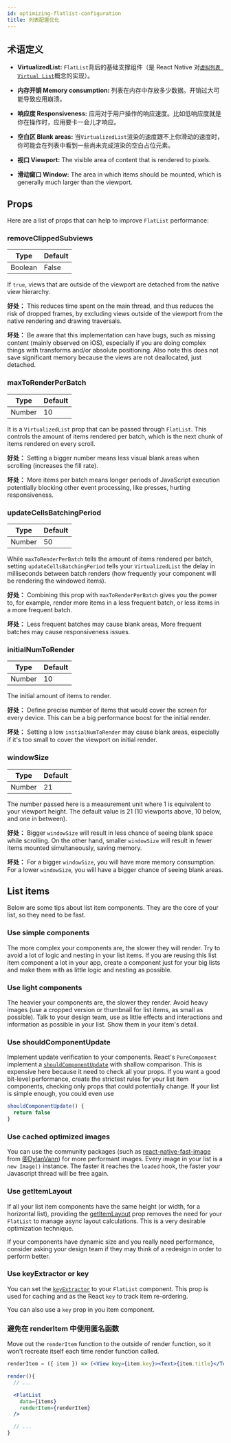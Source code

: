 ```yaml
---
id: optimizing-flatlist-configuration
title: 列表配置优化
---
```


## 术语定义

- **VirtualizedList:** `FlatList`背后的基础支撑组件（是 React Native 对[`虚拟列表 Virtual List`](https://bvaughn.github.io/react-virtualized/#/components/List)概念的实现）。

- **内存开销 Memory consumption:** 列表在内存中存放多少数据。开销过大可能导致应用崩溃。

- **响应度 Responsiveness:** 应用对于用户操作的响应速度。比如低响应度就是你在操作时，应用要卡一会儿才响应。

- **空白区 Blank areas:** 当`VirtualizedList`渲染的速度跟不上你滑动的速度时，你可能会在列表中看到一些尚未完成渲染的空白占位元素。

- **视口 Viewport:** The visible area of content that is rendered to pixels.

- **滑动窗口 Window:** The area in which items should be mounted, which is generally much larger than the viewport.

## Props

Here are a list of props that can help to improve `FlatList` performance:

### removeClippedSubviews

| Type    | Default |
| ------- | ------- |
| Boolean | False   |

If `true`, views that are outside of the viewport are detached from the native view hierarchy.

**好处：** This reduces time spent on the main thread, and thus reduces the risk of dropped frames, by excluding views outside of the viewport from the native rendering and drawing traversals.

**坏处：** Be aware that this implementation can have bugs, such as missing content (mainly observed on iOS), especially if you are doing complex things with transforms and/or absolute positioning. Also note this does not save significant memory because the views are not deallocated, just detached.

### maxToRenderPerBatch

| Type   | Default |
| ------ | ------- |
| Number | 10      |

It is a `VirtualizedList` prop that can be passed through `FlatList`. This controls the amount of items rendered per batch, which is the next chunk of items rendered on every scroll.

**好处：** Setting a bigger number means less visual blank areas when scrolling (increases the fill rate).

**坏处：** More items per batch means longer periods of JavaScript execution potentially blocking other event processing, like presses, hurting responsiveness.

### updateCellsBatchingPeriod

| Type   | Default |
| ------ | ------- |
| Number | 50      |

While `maxToRenderPerBatch` tells the amount of items rendered per batch, setting `updateCellsBatchingPeriod` tells your `VirtualizedList` the delay in milliseconds between batch renders (how frequently your component will be rendering the windowed items).

**好处：** Combining this prop with `maxToRenderPerBatch` gives you the power to, for example, render more items in a less frequent batch, or less items in a more frequent batch.

**坏处：** Less frequent batches may cause blank areas, More frequent batches may cause responsiveness issues.

### initialNumToRender

| Type   | Default |
| ------ | ------- |
| Number | 10      |

The initial amount of items to render.

**好处：** Define precise number of items that would cover the screen for every device. This can be a big performance boost for the initial render.

**坏处：** Setting a low `initialNumToRender` may cause blank areas, especially if it's too small to cover the viewport on initial render.

### windowSize

| Type   | Default |
| ------ | ------- |
| Number | 21      |

The number passed here is a measurement unit where 1 is equivalent to your viewport height. The default value is 21 (10 viewports above, 10 below, and one in between).

**好处：** Bigger `windowSize` will result in less chance of seeing blank space while scrolling. On the other hand, smaller `windowSize` will result in fewer items mounted simultaneously, saving memory.

**坏处：** For a bigger `windowSize`, you will have more memory consumption. For a lower `windowSize`, you will have a bigger chance of seeing blank areas.

## List items

Below are some tips about list item components. They are the core of your list, so they need to be fast.

### Use simple components

The more complex your components are, the slower they will render. Try to avoid a lot of logic and nesting in your list items. If you are reusing this list item component a lot in your app, create a component just for your big lists and make them with as little logic and nesting as possible.

### Use light components

The heavier your components are, the slower they render. Avoid heavy images (use a cropped version or thumbnail for list items, as small as possible). Talk to your design team, use as little effects and interactions and information as possible in your list. Show them in your item's detail.

### Use shouldComponentUpdate

Implement update verification to your components. React's `PureComponent` implement a [`shouldComponentUpdate`](https://reactjs.org/docs/react-component.html#shouldcomponentupdate) with shallow comparison. This is expensive here because it need to check all your props. If you want a good bit-level performance, create the strictest rules for your list item components, checking only props that could potentially change. If your list is simple enough, you could even use

```jsx
shouldComponentUpdate() {
  return false
}
```

### Use cached optimized images

You can use the community packages (such as [react-native-fast-image](https://github.com/DylanVann/react-native-fast-image) from [@DylanVann](https://github.com/DylanVann)) for more performant images. Every image in your list is a `new Image()` instance. The faster it reaches the `loaded` hook, the faster your Javascript thread will be free again.

### Use getItemLayout

If all your list item components have the same height (or width, for a horizontal list), providing the [getItemLayout](flatlist#getitemlayout) prop removes the need for your `FlatList` to manage async layout calculations. This is a very desirable optimization technique.

If your components have dynamic size and you really need performance, consider asking your design team if they may think of a redesign in order to perform better.

### Use keyExtractor or key

You can set the [`keyExtractor`](flatlist#keyextractor) to your `FlatList` component. This prop is used for caching and as the React `key` to track item re-ordering.

You can also use a `key` prop in you item component.

### 避免在 renderItem 中使用匿名函数

Move out the `renderItem` function to the outside of render function, so it won't recreate itself each time render function called.

```jsx
renderItem = ({ item }) => (<View key={item.key}><Text>{item.title}</Text></View>);

render(){
  // ...

  <FlatList
    data={items}
    renderItem={renderItem}
  />

  // ...
}
```
